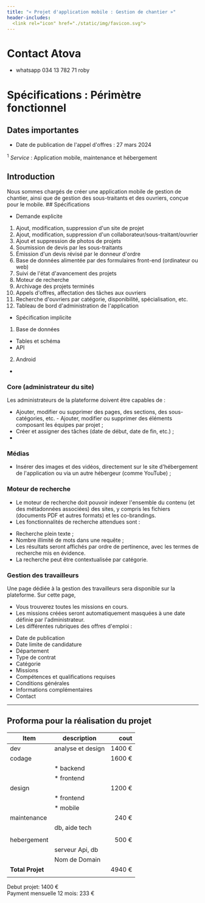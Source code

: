```yaml
---
title: "« Projet d'application mobile : Gestion de chantier »"
header-includes:
  <link rel="icon" href="./static/img/favicon.svg">
---
```


<main>

# Contact Atova

- whatsapp 034 13 782 71 roby

# Spécifications : Périmètre fonctionnel

<h2>Dates importantes</h2>

- Date de publication de l'appel d'offres : 27 mars 2024

<sup>1</sup> *Service* : Application mobile, maintenance et hébergement

## Introduction

Nous sommes chargés de créer une application mobile de gestion de chantier, ainsi que de gestion des sous-traitants et des ouvriers, conçue pour le mobile. ## Spécifications

- Demande explicite

1. Ajout, modification, suppression d'un site de projet
2. Ajout, modification, suppression d'un collaborateur/sous-traitant/ouvrier
3. Ajout et suppression de photos de projets
4. Soumission de devis par les sous-traitants
5. Émission d'un devis révisé par le donneur d'ordre
6. Base de données alimentée par des formulaires front-end (ordinateur ou web)
7. Suivi de l'état d'avancement des projets
8. Moteur de recherche
9. Archivage des projets terminés
10. Appels d'offres, affectation des tâches aux ouvriers
11. Recherche d'ouvriers par catégorie, disponibilité, spécialisation, etc.
12. Tableau de bord d'administration de l'application

- Spécification implicite

1. Base de données
* Tables et schéma
* API
2. Android
*

### Core (administrateur du site)

Les administrateurs de la plateforme doivent être capables de :

- Ajouter, modifier ou supprimer des pages, des sections, des sous-catégories, etc. - Ajouter, modifier ou supprimer des éléments composant les équipes par projet ;
- Créer et assigner des tâches (date de début, date de fin, etc.) ;
-
### Médias

- Insérer des images et des vidéos, directement sur le site d'hébergement de l'application ou via un autre hébergeur (comme YouTube) ;

### Moteur de recherche

- Le moteur de recherche doit pouvoir indexer l'ensemble du contenu (et des métadonnées associées) des sites, y compris les fichiers (documents PDF et autres formats) et les co-brandings.
- Les fonctionnalités de recherche attendues sont :
* Recherche plein texte ;
* Nombre illimité de mots dans une requête ;
* Les résultats seront affichés par ordre de pertinence, avec les termes de recherche mis en évidence.
* La recherche peut être contextualisée par catégorie.

### Gestion des travailleurs

Une page dédiée à la gestion des travailleurs sera disponible sur la plateforme. Sur cette page,

- Vous trouverez toutes les missions en cours.
- Les missions créées seront automatiquement masquées à une date définie par l'administrateur.
- Les différentes rubriques des offres d'emploi :
* Date de publication
* Date limite de candidature
* Département
* Type de contrat
* Catégorie
* Missions
* Compétences et qualifications requises
* Conditions générales
* Informations complémentaires
* Contact

---

## Proforma pour la réalisation du projet

| Item          | description         | cout        
| --------      | ----------          | ------------:
| dev           | analyse et design   | 1400 &#8364;
| codage        |                     | 1600 &#8364;
|               | * backend           | 
|               | * frontend          | 
| design        |                     | 1200 &#8364;
|               | * frontend          | 
|               | * mobile            | 
| maintenance   |                     | 240 &#8364;
|               | db, aide tech       | 
|               |                     |
| hebergement   |                     | 500 &#8364;
|               | serveur Api, db     | 
|               | Nom de Domain       | 
| **Total Projet**|                   | 4940 &#8364;
| | | 

Debut projet: 1400 &#8364;  
Payment mensuelle 12 mois: 233 &#8364;  


</main>
